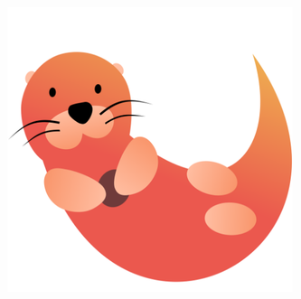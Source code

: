 <img src="https://raw.githubusercontent.com/tchayen/red-otter/main/docs/public/red-otter.svg" alt="logo">
